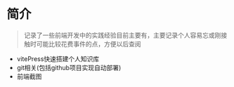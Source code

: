 # 简介
> 记录了一些前端开发中的实践经验目前主要有，主要记录个人容易忘或刚接触时可能比较花费事件的点，方便以后查阅

* vitePress快速搭建个人知识库
* git相关(包括github项目实现自动部署)
* 前端截图